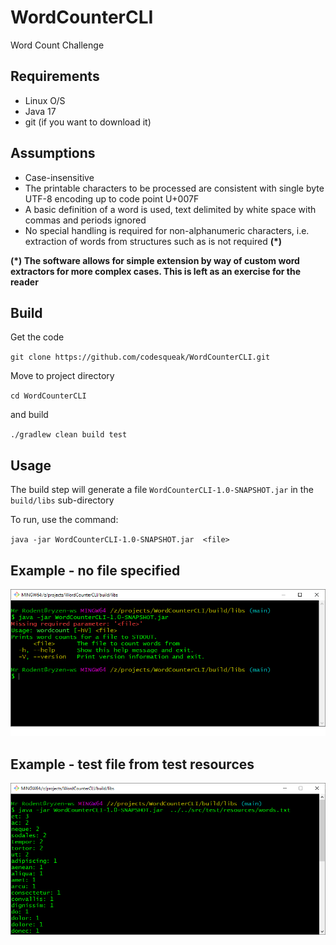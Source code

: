 # WordCounterCLI

Word Count Challenge

## Requirements

* Linux O/S
* Java 17
* git (if you want to download it)

## Assumptions

* Case-insensitive
* The printable characters to be processed are consistent with single byte UTF-8 encoding up to code point U+007F
* A basic definition of a word is used, text delimited by white space with commas and periods ignored
* No special handling is required for non-alphanumeric characters, i.e. extraction of words from structures 
such as <Word> is not required **(*)**

__**(*) The software allows for simple extension by way of custom word extractors for more complex cases.  This is left as an exercise for the reader**__

## Build

Get the code

`git clone https://github.com/codesqueak/WordCounterCLI.git`

Move to project directory

`cd WordCounterCLI`

and build

`./gradlew clean build test`

## Usage

The build step will generate a file `WordCounterCLI-1.0-SNAPSHOT.jar` in the `build/libs`  sub-directory

To run, use the command:

`java -jar WordCounterCLI-1.0-SNAPSHOT.jar  <file>`

## Example - no file specified

![No file specified](/docs/screen1.png)

## Example - test file from test resources

![With test file](/docs/screen2.png)



